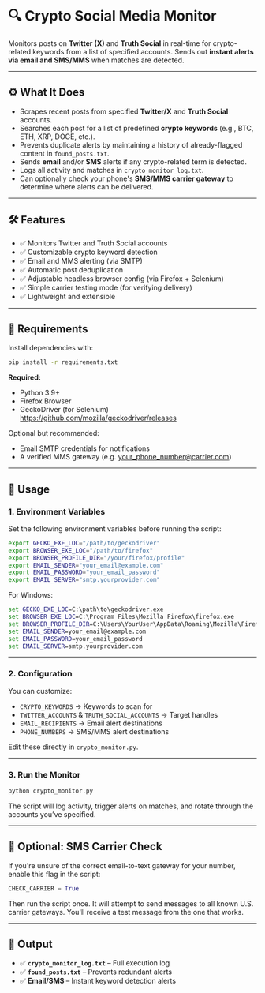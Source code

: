 # 🔍 Crypto Social Media Monitor

Monitors posts on **Twitter (X)** and **Truth Social** in real-time for crypto-related keywords from a list of specified accounts. Sends out **instant alerts via email and SMS/MMS** when matches are detected.

---

## ⚙️ What It Does

- Scrapes recent posts from specified **Twitter/X** and **Truth Social** accounts.
- Searches each post for a list of predefined **crypto keywords** (e.g., BTC, ETH, XRP, DOGE, etc.).
- Prevents duplicate alerts by maintaining a history of already-flagged content in `found_posts.txt`.
- Sends **email** and/or **SMS** alerts if any crypto-related term is detected.
- Logs all activity and matches in `crypto_monitor_log.txt`.
- Can optionally check your phone's **SMS/MMS carrier gateway** to determine where alerts can be delivered.

---

## 🛠️ Features

- ✅ Monitors Twitter and Truth Social accounts
- ✅ Customizable crypto keyword detection
- ✅ Email and MMS alerting (via SMTP)
- ✅ Automatic post deduplication
- ✅ Adjustable headless browser config (via Firefox + Selenium)
- ✅ Simple carrier testing mode (for verifying delivery)
- ✅ Lightweight and extensible

---

## 🔧 Requirements

Install dependencies with:

```bash
pip install -r requirements.txt
```

**Required:**
- Python 3.9+
- Firefox Browser 
- GeckoDriver (for Selenium) https://github.com/mozilla/geckodriver/releases

Optional but recommended:
- Email SMTP credentials for notifications
- A verified MMS gateway (e.g. your_phone_number@carrier.com)

---

## 🚀 Usage

### 1. Environment Variables

Set the following environment variables before running the script:

```bash
export GECKO_EXE_LOC="/path/to/geckodriver"
export BROWSER_EXE_LOC="/path/to/firefox"
export BROWSER_PROFILE_DIR="/your/firefox/profile"
export EMAIL_SENDER="your_email@example.com"
export EMAIL_PASSWORD="your_email_password"
export EMAIL_SERVER="smtp.yourprovider.com"
```

For Windows:

```bat
set GECKO_EXE_LOC=C:\path\to\geckodriver.exe
set BROWSER_EXE_LOC=C:\Program Files\Mozilla Firefox\firefox.exe
set BROWSER_PROFILE_DIR=C:\Users\YourUser\AppData\Roaming\Mozilla\Firefox\Profiles\xyz.default-release
set EMAIL_SENDER=your_email@example.com
set EMAIL_PASSWORD=your_email_password
set EMAIL_SERVER=smtp.yourprovider.com
```

---

### 2. Configuration

You can customize:
- `CRYPTO_KEYWORDS` → Keywords to scan for
- `TWITTER_ACCOUNTS` & `TRUTH_SOCIAL_ACCOUNTS` → Target handles
- `EMAIL_RECIPIENTS` → Email alert destinations
- `PHONE_NUMBERS` → SMS/MMS alert destinations

Edit these directly in `crypto_monitor.py`.

---

### 3. Run the Monitor

```bash
python crypto_monitor.py
```

The script will log activity, trigger alerts on matches, and rotate through the accounts you’ve specified.

---

## 🧪 Optional: SMS Carrier Check

If you're unsure of the correct email-to-text gateway for your number, enable this flag in the script:

```python
CHECK_CARRIER = True
```

Then run the script once. It will attempt to send messages to all known U.S. carrier gateways. You'll receive a test message from the one that works.

---

## 📁 Output

- ✅ **`crypto_monitor_log.txt`** – Full execution log
- ✅ **`found_posts.txt`** – Prevents redundant alerts
- ✅ **Email/SMS** – Instant keyword detection alerts

